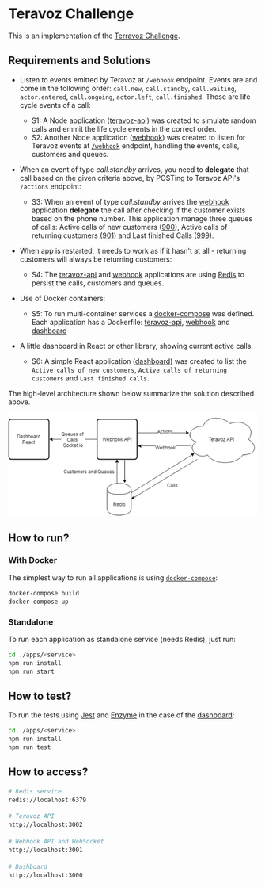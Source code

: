 # Teravoz Challenge

This is an implementation of the [Terravoz Challenge](https://github.com/teravoz/challenge/tree/master/full-stack/README.md).

## Requirements and Solutions

- Listen to events emitted by Teravoz at `/webhook` endpoint. Events are and come in the following order: `call.new`, `call.standby`, `call.waiting`, `actor.entered`, `call.ongoing`, `actor.left`, `call.finished`. Those are life cycle events of a call:

  - S1: A Node application ([teravoz-api](https://github.com/mgpdev/teravoz-challenge/tree/master/apps/teravoz-api)) was created to simulate random calls and emmit the life cycle events in the correct order.
  - S2: Another Node application ([webhook](https://github.com/mgpdev/teravoz-challenge/tree/master/apps/webhook)) was created to listen for Teravoz events at [`/webhook`](https://github.com/mgpdev/teravoz-challenge/blob/master/apps/webhook/src/routes/webhook.js#L4) endpoint, handling the events, calls, customers and queues.

- When an event of type _call.standby_ arrives, you need to **delegate** that call based on the given criteria above, by POSTing to Teravoz API's `/actions` endpoint:

  - S3: When an event of type _call.standby_ arrives the [webhook](https://github.com/mgpdev/teravoz-challenge/tree/master/apps/webhook) application **delegate** the call after checking if the customer exists based on the phone number. This application manage three queues of calls: Active calls of new customers ([900](https://github.com/mgpdev/teravoz-challenge/blob/master/apps/webhook/src/services/handle-queues.js#L5)), Active calls of returning customers ([901](https://github.com/mgpdev/teravoz-challenge/blob/master/apps/webhook/src/services/handle-queues.js#L6)) and Last finished Calls ([999](https://github.com/mgpdev/teravoz-challenge/blob/master/apps/webhook/src/services/handle-queues.js#L7)).

- When app is restarted, it needs to work as if it hasn't at all - returning customers will always be returning customers:

  - S4: The [teravoz-api](https://github.com/mgpdev/teravoz-challenge/tree/master/apps/teravoz-api) and [webhook](https://github.com/mgpdev/teravoz-challenge/tree/master/apps/webhook) applications are using [Redis](https://github.com/mgpdev/teravoz-challenge/blob/master/docker-compose.yml#L35) to persist the calls, customers and queues.

- Use of Docker containers:

  - S5: To run multi-container services a [docker-compose](https://github.com/mgpdev/teravoz-challenge/blob/master/docker-compose.yml) was defined. Each application has a Dockerfile: [teravoz-api](https://github.com/mgpdev/teravoz-challenge/blob/master/apps/teravoz-api/Dockerfile), [webhook](https://github.com/mgpdev/teravoz-challenge/blob/master/apps/webhook/Dockerfile) and [dashboard](https://github.com/mgpdev/teravoz-challenge/blob/master/apps/dashboard/Dockerfile)

- A little dashboard in React or other library, showing current active calls:

  - S6: A simple React application ([dashboard](https://github.com/mgpdev/teravoz-challenge/tree/master/apps/dashboard)) was created to list the `Active calls of new customers`, `Active calls of returning customers` and `Last finished calls`.

The high-level architecture shown below summarize the solution described above.

![alt Architecture](teravoz-challenge-architecture.png)

## How to run?

### With Docker

The simplest way to run all applications is using [`docker-compose`](https://docs.docker.com/compose/):

```bash
docker-compose build
docker-compose up
```

### Standalone

To run each application as standalone service (needs Redis), just run:

```bash
cd ./apps/<service>
npm run install
npm run start
```

## How to test?

To run the tests using [Jest](https://jestjs.io/) and [Enzyme](http://airbnb.io/enzyme/) in the case of the [dashboard](https://github.com/mgpdev/teravoz-challenge/blob/master/apps/dashboard/package.json#L38):

```bash
cd ./apps/<service>
npm run install
npm run test
```

## How to access?

```bash
# Redis service
redis://localhost:6379

# Teravoz API
http://localhost:3002

# Webhook API and WebSocket
http://localhost:3001

# Dashboard
http://localhost:3000
```

